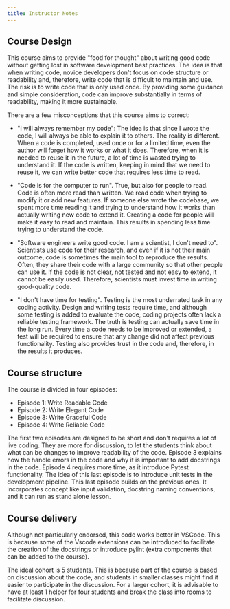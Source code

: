 ```yaml
---
title: Instructor Notes
---
```


## Course Design

This course aims to provide "food for thought" about writing good code without getting lost in software development best practices. 
The idea is that when writing code, novice developers don't focus on code structure or readability and, therefore, write code that is difficult to maintain and use. 
The risk is to write code that is only used once. By providing some guidance and simple consideration, code can improve substantially in terms of readability, making it more sustainable. 

There are a few misconceptions that this course aims to correct:

- "I will always remember my code": The idea is that since I wrote the code, I will always be able to explain it to others. The reality is different. When a code is completed, used once or for a limited time, even the author will forget how it works or what it does. Therefore, when it is needed to reuse it in the future, a lot of time is wasted trying to understand it. If the code is written, keeping in mind that we need to reuse it, we can write better code that requires less time to read. 

- "Code is for the computer to run". True, but also for people to read. Code is often more read than written. We read code when trying to modify it or add new features. If someone else wrote the codebase, we spent more time reading it and trying to understand how it works than actually writing new code to extend it. Creating a code for people will make it easy to read and maintain. This results in spending less time trying to understand the code.

- "Software engineers write good code. I am a scientist, I don't need to". Scientists use code for their research, and even if it is not their main outcome, code is sometimes the main tool to reproduce the results. Often, they share their code with a large community so that other people can use it. If the code is not clear, not tested and not easy to extend, it cannot be easily used. Therefore, scientists must invest time in writing good-quality code. 

- "I don't have time for testing". Testing is the most underrated task in any coding activity. Design and writing tests require time, and although some testing is added to evaluate the code, coding projects often lack a reliable testing framework. The truth is testing can actually save time in the long run. Every time a code needs to be improved or extended, a test will be required to ensure that any change did not affect previous functionality. Testing also provides trust in the code and, therefore, in the results it produces. 

## Course structure
The course is divided in four episodes:

- Episode 1: Write Readable Code
- Episode 2: Write Elegant Code
- Episode 3: Write Graceful Code
- Episode 4: Write Reliable Code

The first two episodes are designed to be short and don't requires a lot of live coding. They are more for discussion, to let the students think about what can be changes to improve readability of the code. Episode 3 explains how the handle errors in the code and why it is important to add docstrings in the code. Episode 4 requires more time, as it introduce Pytest functionality. The idea of this last episode is to introduce unit tests in the development pipeline. This last episode builds on the previous ones. It incorporates concept like input validation, docstring naming conventions, and it can run as stand alone lesson.

## Course delivery

Although not particularly endorsed, this code works better in VSCode. This is because some of the Vscode extensions can be introduced to facilitate the creation of the docstrings or introduce pylint (extra components that can be added to the course). 

The ideal cohort is 5 students. This is because part of the course is based on discussion about the code, and students in smaller classes might find it easier to participate in the discussion. For a larger cohort, it is advisable to have at least 1 helper for four students and break the class into rooms to facilitate discussion.

